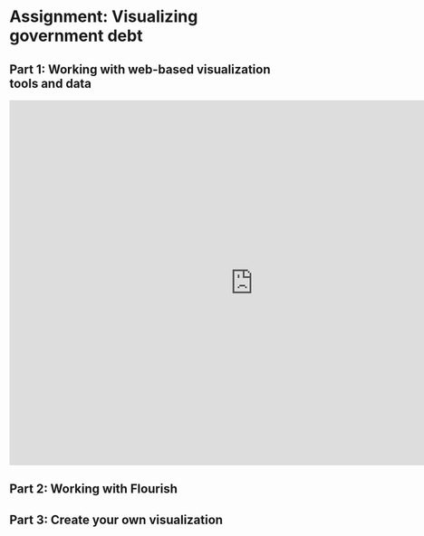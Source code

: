 # Assignment: Visualizing government debt

## Part 1: Working with web-based visualization tools and data
<iframe src="https://data.oecd.org/chart/7b81" width="860" height="645" style="border: 0" mozallowfullscreen="true" webkitallowfullscreen="true" allowfullscreen="true"><a href="https://data.oecd.org/chart/7b81" target="_blank">OECD Chart: General government debt, Total, % of GDP, Annual, 2019</a></iframe>

## Part 2: Working with Flourish
<div class="flourish-embed flourish-chart" data-src="visualisation/14954541"><script src="https://public.flourish.studio/resources/embed.js"></script></div>

## Part 3: Create your own visualization
